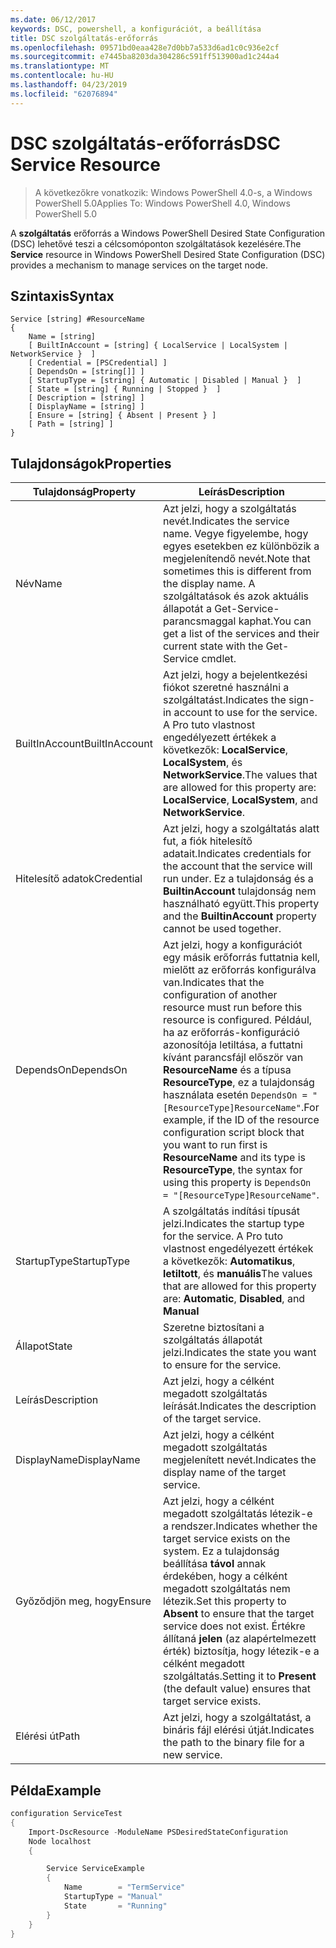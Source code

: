 ```yaml
---
ms.date: 06/12/2017
keywords: DSC, powershell, a konfigurációt, a beállítása
title: DSC szolgáltatás-erőforrás
ms.openlocfilehash: 09571bd0eaa428e7d0bb7a533d6ad1c0c936e2cf
ms.sourcegitcommit: e7445ba8203da304286c591ff513900ad1c244a4
ms.translationtype: MT
ms.contentlocale: hu-HU
ms.lasthandoff: 04/23/2019
ms.locfileid: "62076894"
---
```

# <a name="dsc-service-resource"></a><span data-ttu-id="5e051-103">DSC szolgáltatás-erőforrás</span><span class="sxs-lookup"><span data-stu-id="5e051-103">DSC Service Resource</span></span>

> <span data-ttu-id="5e051-104">A következőkre vonatkozik: Windows PowerShell 4.0-s, a Windows PowerShell 5.0</span><span class="sxs-lookup"><span data-stu-id="5e051-104">Applies To: Windows PowerShell 4.0, Windows PowerShell 5.0</span></span>


<span data-ttu-id="5e051-105">A **szolgáltatás** erőforrás a Windows PowerShell Desired State Configuration (DSC) lehetővé teszi a célcsomóponton szolgáltatások kezelésére.</span><span class="sxs-lookup"><span data-stu-id="5e051-105">The **Service** resource in Windows PowerShell Desired State Configuration (DSC) provides a mechanism to manage services on the target node.</span></span>

## <a name="syntax"></a><span data-ttu-id="5e051-106">Szintaxis</span><span class="sxs-lookup"><span data-stu-id="5e051-106">Syntax</span></span>

```
Service [string] #ResourceName
{
    Name = [string]
    [ BuiltInAccount = [string] { LocalService | LocalSystem | NetworkService }  ]
    [ Credential = [PSCredential] ]
    [ DependsOn = [string[]] ]
    [ StartupType = [string] { Automatic | Disabled | Manual }  ]
    [ State = [string] { Running | Stopped }  ]
    [ Description = [string] ]
    [ DisplayName = [string] ]
    [ Ensure = [string] { Absent | Present } ]
    [ Path = [string] ]
}
```

## <a name="properties"></a><span data-ttu-id="5e051-107">Tulajdonságok</span><span class="sxs-lookup"><span data-stu-id="5e051-107">Properties</span></span>

|  <span data-ttu-id="5e051-108">Tulajdonság</span><span class="sxs-lookup"><span data-stu-id="5e051-108">Property</span></span>  |  <span data-ttu-id="5e051-109">Leírás</span><span class="sxs-lookup"><span data-stu-id="5e051-109">Description</span></span>   |
|---|---|
| <span data-ttu-id="5e051-110">Név</span><span class="sxs-lookup"><span data-stu-id="5e051-110">Name</span></span>| <span data-ttu-id="5e051-111">Azt jelzi, hogy a szolgáltatás nevét.</span><span class="sxs-lookup"><span data-stu-id="5e051-111">Indicates the service name.</span></span> <span data-ttu-id="5e051-112">Vegye figyelembe, hogy egyes esetekben ez különbözik a megjelenítendő nevét.</span><span class="sxs-lookup"><span data-stu-id="5e051-112">Note that sometimes this is different from the display name.</span></span> <span data-ttu-id="5e051-113">A szolgáltatások és azok aktuális állapotát a Get-Service-parancsmaggal kaphat.</span><span class="sxs-lookup"><span data-stu-id="5e051-113">You can get a list of the services and their current state with the Get-Service cmdlet.</span></span>|
| <span data-ttu-id="5e051-114">BuiltInAccount</span><span class="sxs-lookup"><span data-stu-id="5e051-114">BuiltInAccount</span></span>| <span data-ttu-id="5e051-115">Azt jelzi, hogy a bejelentkezési fiókot szeretné használni a szolgáltatást.</span><span class="sxs-lookup"><span data-stu-id="5e051-115">Indicates the sign-in account to use for the service.</span></span> <span data-ttu-id="5e051-116">A Pro tuto vlastnost engedélyezett értékek a következők: **LocalService**, **LocalSystem**, és **NetworkService**.</span><span class="sxs-lookup"><span data-stu-id="5e051-116">The values that are allowed for this property are: **LocalService**, **LocalSystem**, and **NetworkService**.</span></span>|
| <span data-ttu-id="5e051-117">Hitelesítő adatok</span><span class="sxs-lookup"><span data-stu-id="5e051-117">Credential</span></span>| <span data-ttu-id="5e051-118">Azt jelzi, hogy a szolgáltatás alatt fut, a fiók hitelesítő adatait.</span><span class="sxs-lookup"><span data-stu-id="5e051-118">Indicates credentials for the account that the service will run under.</span></span> <span data-ttu-id="5e051-119">Ez a tulajdonság és a __BuiltinAccount__ tulajdonság nem használható együtt.</span><span class="sxs-lookup"><span data-stu-id="5e051-119">This property and the __BuiltinAccount__ property cannot be used together.</span></span>|
| <span data-ttu-id="5e051-120">DependsOn</span><span class="sxs-lookup"><span data-stu-id="5e051-120">DependsOn</span></span>| <span data-ttu-id="5e051-121">Azt jelzi, hogy a konfigurációt egy másik erőforrás futtatnia kell, mielőtt az erőforrás konfigurálva van.</span><span class="sxs-lookup"><span data-stu-id="5e051-121">Indicates that the configuration of another resource must run before this resource is configured.</span></span> <span data-ttu-id="5e051-122">Például, ha az erőforrás-konfiguráció azonosítója letiltása, a futtatni kívánt parancsfájl először van __ResourceName__ és a típusa __ResourceType__, ez a tulajdonság használata esetén `DependsOn = "[ResourceType]ResourceName"`.</span><span class="sxs-lookup"><span data-stu-id="5e051-122">For example, if the ID of the resource configuration script block that you want to run first is __ResourceName__ and its type is __ResourceType__, the syntax for using this property is `DependsOn = "[ResourceType]ResourceName"`.</span></span>|
| <span data-ttu-id="5e051-123">StartupType</span><span class="sxs-lookup"><span data-stu-id="5e051-123">StartupType</span></span>| <span data-ttu-id="5e051-124">A szolgáltatás indítási típusát jelzi.</span><span class="sxs-lookup"><span data-stu-id="5e051-124">Indicates the startup type for the service.</span></span> <span data-ttu-id="5e051-125">A Pro tuto vlastnost engedélyezett értékek a következők: **Automatikus**, **letiltott**, és **manuális**</span><span class="sxs-lookup"><span data-stu-id="5e051-125">The values that are allowed for this property are: **Automatic**, **Disabled**, and **Manual**</span></span>|
| <span data-ttu-id="5e051-126">Állapot</span><span class="sxs-lookup"><span data-stu-id="5e051-126">State</span></span>| <span data-ttu-id="5e051-127">Szeretne biztosítani a szolgáltatás állapotát jelzi.</span><span class="sxs-lookup"><span data-stu-id="5e051-127">Indicates the state you want to ensure for the service.</span></span>|
| <span data-ttu-id="5e051-128">Leírás</span><span class="sxs-lookup"><span data-stu-id="5e051-128">Description</span></span> | <span data-ttu-id="5e051-129">Azt jelzi, hogy a célként megadott szolgáltatás leírását.</span><span class="sxs-lookup"><span data-stu-id="5e051-129">Indicates the description of the target service.</span></span>|
| <span data-ttu-id="5e051-130">DisplayName</span><span class="sxs-lookup"><span data-stu-id="5e051-130">DisplayName</span></span> | <span data-ttu-id="5e051-131">Azt jelzi, hogy a célként megadott szolgáltatás megjelenített nevét.</span><span class="sxs-lookup"><span data-stu-id="5e051-131">Indicates the display name of the target service.</span></span>|
| <span data-ttu-id="5e051-132">Győződjön meg, hogy</span><span class="sxs-lookup"><span data-stu-id="5e051-132">Ensure</span></span> | <span data-ttu-id="5e051-133">Azt jelzi, hogy a célként megadott szolgáltatás létezik-e a rendszer.</span><span class="sxs-lookup"><span data-stu-id="5e051-133">Indicates whether the target service exists on the system.</span></span> <span data-ttu-id="5e051-134">Ez a tulajdonság beállítása **távol** annak érdekében, hogy a célként megadott szolgáltatás nem létezik.</span><span class="sxs-lookup"><span data-stu-id="5e051-134">Set this property to **Absent** to ensure that the target service does not exist.</span></span> <span data-ttu-id="5e051-135">Értékre állítaná **jelen** (az alapértelmezett érték) biztosítja, hogy létezik-e a célként megadott szolgáltatás.</span><span class="sxs-lookup"><span data-stu-id="5e051-135">Setting it to **Present** (the default value) ensures that target service exists.</span></span>|
| <span data-ttu-id="5e051-136">Elérési út</span><span class="sxs-lookup"><span data-stu-id="5e051-136">Path</span></span> | <span data-ttu-id="5e051-137">Azt jelzi, hogy a szolgáltatást, a bináris fájl elérési útját.</span><span class="sxs-lookup"><span data-stu-id="5e051-137">Indicates the path to the binary file for a new service.</span></span>|

## <a name="example"></a><span data-ttu-id="5e051-138">Példa</span><span class="sxs-lookup"><span data-stu-id="5e051-138">Example</span></span>

```powershell
configuration ServiceTest
{
    Import-DscResource -ModuleName PSDesiredStateConfiguration
    Node localhost
    {

        Service ServiceExample
        {
            Name        = "TermService"
            StartupType = "Manual"
            State       = "Running"
        }
    }
}
```